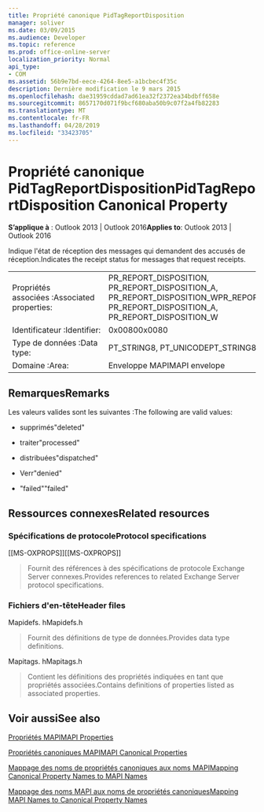 ```yaml
---
title: Propriété canonique PidTagReportDisposition
manager: soliver
ms.date: 03/09/2015
ms.audience: Developer
ms.topic: reference
ms.prod: office-online-server
localization_priority: Normal
api_type:
- COM
ms.assetid: 56b9e7bd-eece-4264-8ee5-a1bcbec4f35c
description: Dernière modification le 9 mars 2015
ms.openlocfilehash: dae31959cddad7ad61ea32f2372ea34bdbff658e
ms.sourcegitcommit: 8657170d071f9bcf680aba50b9c07f2a4fb82283
ms.translationtype: MT
ms.contentlocale: fr-FR
ms.lasthandoff: 04/28/2019
ms.locfileid: "33423705"
---
```

# <a name="pidtagreportdisposition-canonical-property"></a><span data-ttu-id="be915-103">Propriété canonique PidTagReportDisposition</span><span class="sxs-lookup"><span data-stu-id="be915-103">PidTagReportDisposition Canonical Property</span></span>

  
  
<span data-ttu-id="be915-104">**S’applique à** : Outlook 2013 | Outlook 2016</span><span class="sxs-lookup"><span data-stu-id="be915-104">**Applies to**: Outlook 2013 | Outlook 2016</span></span> 
  
<span data-ttu-id="be915-105">Indique l'état de réception des messages qui demandent des accusés de réception.</span><span class="sxs-lookup"><span data-stu-id="be915-105">Indicates the receipt status for messages that request receipts.</span></span> 
  
|||
|:-----|:-----|
|<span data-ttu-id="be915-106">Propriétés associées :</span><span class="sxs-lookup"><span data-stu-id="be915-106">Associated properties:</span></span>  <br/> |<span data-ttu-id="be915-107">PR_REPORT_DISPOSITION, PR_REPORT_DISPOSITION_A, PR_REPORT_DISPOSITION_W</span><span class="sxs-lookup"><span data-stu-id="be915-107">PR_REPORT_DISPOSITION, PR_REPORT_DISPOSITION_A, PR_REPORT_DISPOSITION_W</span></span>  <br/> |
|<span data-ttu-id="be915-108">Identificateur :</span><span class="sxs-lookup"><span data-stu-id="be915-108">Identifier:</span></span>  <br/> |<span data-ttu-id="be915-109">0x0080</span><span class="sxs-lookup"><span data-stu-id="be915-109">0x0080</span></span>  <br/> |
|<span data-ttu-id="be915-110">Type de données :</span><span class="sxs-lookup"><span data-stu-id="be915-110">Data type:</span></span>  <br/> |<span data-ttu-id="be915-111">PT_STRING8, PT_UNICODE</span><span class="sxs-lookup"><span data-stu-id="be915-111">PT_STRING8, PT_UNICODE</span></span>  <br/> |
|<span data-ttu-id="be915-112">Domaine :</span><span class="sxs-lookup"><span data-stu-id="be915-112">Area:</span></span>  <br/> |<span data-ttu-id="be915-113">Enveloppe MAPI</span><span class="sxs-lookup"><span data-stu-id="be915-113">MAPI envelope</span></span>  <br/> |
   
## <a name="remarks"></a><span data-ttu-id="be915-114">Remarques</span><span class="sxs-lookup"><span data-stu-id="be915-114">Remarks</span></span>

<span data-ttu-id="be915-115">Les valeurs valides sont les suivantes :</span><span class="sxs-lookup"><span data-stu-id="be915-115">The following are valid values:</span></span>
  
- <span data-ttu-id="be915-116">supprimés</span><span class="sxs-lookup"><span data-stu-id="be915-116">"deleted"</span></span>
    
- <span data-ttu-id="be915-117">traiter</span><span class="sxs-lookup"><span data-stu-id="be915-117">"processed"</span></span>
    
- <span data-ttu-id="be915-118">distribuées</span><span class="sxs-lookup"><span data-stu-id="be915-118">"dispatched"</span></span>
    
- <span data-ttu-id="be915-119">Verr</span><span class="sxs-lookup"><span data-stu-id="be915-119">"denied"</span></span>
    
- <span data-ttu-id="be915-120">"failed"</span><span class="sxs-lookup"><span data-stu-id="be915-120">"failed"</span></span>
    
## <a name="related-resources"></a><span data-ttu-id="be915-121">Ressources connexes</span><span class="sxs-lookup"><span data-stu-id="be915-121">Related resources</span></span>

### <a name="protocol-specifications"></a><span data-ttu-id="be915-122">Spécifications de protocole</span><span class="sxs-lookup"><span data-stu-id="be915-122">Protocol specifications</span></span>

<span data-ttu-id="be915-123">[[MS-OXPROPS]]</span><span class="sxs-lookup"><span data-stu-id="be915-123">[[MS-OXPROPS]]</span></span> 
  
> <span data-ttu-id="be915-124">Fournit des références à des spécifications de protocole Exchange Server connexes.</span><span class="sxs-lookup"><span data-stu-id="be915-124">Provides references to related Exchange Server protocol specifications.</span></span>
    
### <a name="header-files"></a><span data-ttu-id="be915-125">Fichiers d'en-tête</span><span class="sxs-lookup"><span data-stu-id="be915-125">Header files</span></span>

<span data-ttu-id="be915-126">Mapidefs. h</span><span class="sxs-lookup"><span data-stu-id="be915-126">Mapidefs.h</span></span>
  
> <span data-ttu-id="be915-127">Fournit des définitions de type de données.</span><span class="sxs-lookup"><span data-stu-id="be915-127">Provides data type definitions.</span></span>
    
<span data-ttu-id="be915-128">Mapitags. h</span><span class="sxs-lookup"><span data-stu-id="be915-128">Mapitags.h</span></span>
  
> <span data-ttu-id="be915-129">Contient les définitions des propriétés indiquées en tant que propriétés associées.</span><span class="sxs-lookup"><span data-stu-id="be915-129">Contains definitions of properties listed as associated properties.</span></span>
    
## <a name="see-also"></a><span data-ttu-id="be915-130">Voir aussi</span><span class="sxs-lookup"><span data-stu-id="be915-130">See also</span></span>



[<span data-ttu-id="be915-131">Propriétés MAPI</span><span class="sxs-lookup"><span data-stu-id="be915-131">MAPI Properties</span></span>](mapi-properties.md)
  
[<span data-ttu-id="be915-132">Propriétés canoniques MAPI</span><span class="sxs-lookup"><span data-stu-id="be915-132">MAPI Canonical Properties</span></span>](mapi-canonical-properties.md)
  
[<span data-ttu-id="be915-133">Mappage des noms de propriétés canoniques aux noms MAPI</span><span class="sxs-lookup"><span data-stu-id="be915-133">Mapping Canonical Property Names to MAPI Names</span></span>](mapping-canonical-property-names-to-mapi-names.md)
  
[<span data-ttu-id="be915-134">Mappage des noms MAPI aux noms de propriétés canoniques</span><span class="sxs-lookup"><span data-stu-id="be915-134">Mapping MAPI Names to Canonical Property Names</span></span>](mapping-mapi-names-to-canonical-property-names.md)

